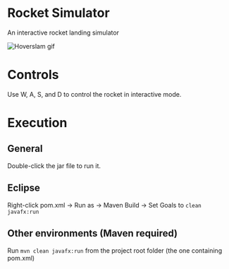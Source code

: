 # Rocket Simulator
An interactive rocket landing simulator

![Hoverslam gif](https://thumbs.gfycat.com/TanJitteryBuffalo-size_restricted.gif)

# Controls
Use W, A, S, and D to control the rocket in interactive mode.

# Execution

## General
Double-click the jar file to run it.

## Eclipse
Right-click pom.xml -> Run as -> Maven Build -> Set Goals to `clean javafx:run`

## Other environments (Maven required)
Run `mvn clean javafx:run` from the project root folder (the one containing pom.xml)
